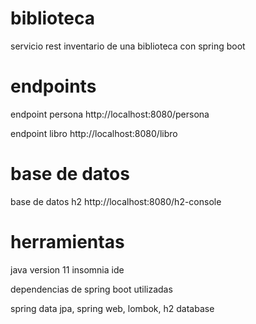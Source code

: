 # biblioteca

servicio rest inventario de una biblioteca con spring boot

# endpoints

endpoint persona
http://localhost:8080/persona

endpoint libro
http://localhost:8080/libro

# base de datos

base de datos h2
http://localhost:8080/h2-console

# herramientas

java version 11
insomnia
ide

dependencias de spring boot utilizadas

spring data jpa,
spring web,
lombok,
h2 database
